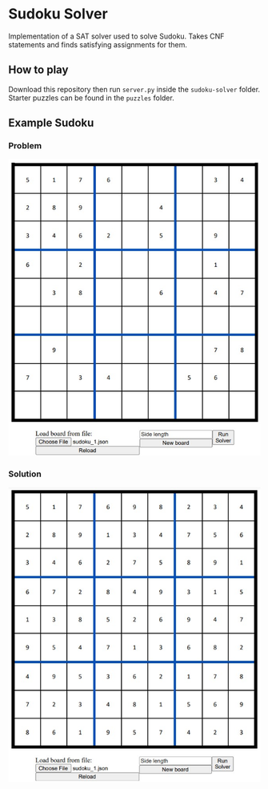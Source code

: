 # Sudoku Solver
Implementation of a SAT solver used to solve Sudoku. Takes CNF statements and finds satisfying assignments for them.

## How to play
Download this repository then run `server.py` inside the `sudoku-solver` folder. Starter puzzles can be found in the `puzzles` folder.

## Example Sudoku
### Problem
![Problem](/images/sat-prob.jpg)
### Solution
![Solution](/images/sat-sol.jpg)
